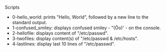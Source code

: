 Scripts

- 0-hello_world: prints "Hello, World", followed by a new line to the standard output.
- 1-confused_smiley: displays confused smiley - "(Ôo)' - on the console.
- 2-hellofile: displays content of "/etc/passwd".
- 3-twofiles: display content(s) of "/etc/passwd & /etc/hosts".
- 4-lastlines: display last 10 lines of "/etc/passwd".
